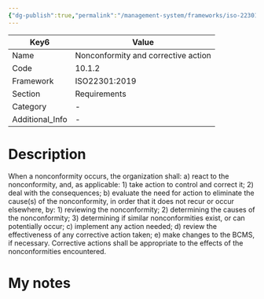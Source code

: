 ```yaml
---
{"dg-publish":true,"permalink":"/management-system/frameworks/iso-22301-2019/iso-22301-2019-10-1-2/","tags":["requirement"],"noteIcon":"1"}
---
```



<div><table class="dataview table-view-table"><thead class="table-view-thead"><tr class="table-view-tr-header"><th class="table-view-th"><span>Key</span><span class="dataview small-text">6</span></th><th class="table-view-th"><span>Value</span></th></tr></thead><tbody class="table-view-tbody"><tr><td><span>Name</span></td><td><span>Nonconformity and corrective action</span></td></tr><tr><td><span>Code</span></td><td><span>10.1.2</span></td></tr><tr><td><span>Framework</span></td><td><span>ISO22301:2019</span></td></tr><tr><td><span>Section</span></td><td><span>Requirements</span></td></tr><tr><td><span>Category</span></td><td><span>-</span></td></tr><tr><td><span>Additional_Info</span></td><td><span>-</span></td></tr></tbody></table></div>

# Description

When a nonconformity occurs, the organization shall: a) react to the nonconformity, and, as applicable: 1) take action to control and correct it; 2) deal with the consequences; b) evaluate the need for action to eliminate the cause(s) of the nonconformity, in order that it does not recur or occur elsewhere, by: 1) reviewing the nonconformity; 2) determining the causes of the nonconformity; 3) determining if similar nonconformities exist, or can potentially occur; c) implement any action needed; d) review the effectiveness of any corrective action taken; e) make changes to the BCMS, if necessary. Corrective actions shall be appropriate to the effects of the nonconformities encountered. 

# My notes

